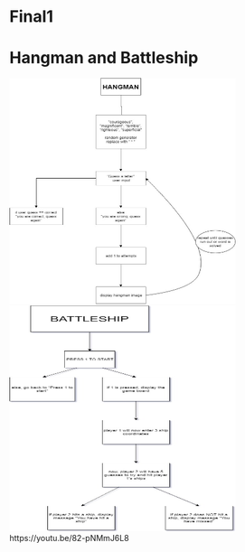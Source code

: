 # Final1
<h1> Hangman and Battleship </h1>
<img src="Hangman Final Project.jpg" height = "400" width ="400">
<img src="Battleship.jpg" height = "400" width ="400">
https://youtu.be/82-pNMmJ6L8
